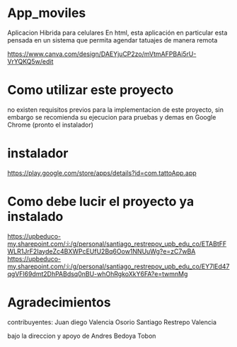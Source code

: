 # App_moviles
Aplicacion Hibrida para celulares En html, esta aplicación en particular esta pensada en un sistema que permita agendar tatuajes de manera remota

https://www.canva.com/design/DAEYjuCP2zo/mVtmAFPBAi5rU-VrYQKQ5w/edit

# Como utilizar este proyecto
no existen requisitos previos para la implementacion de este proyecto, sin embargo se recomienda su ejecucion para pruebas y demas en Google Chrome
(pronto el instalador)

# instalador
https://play.google.com/store/apps/details?id=com.tattoApp.app
# Como debe lucir el proyecto ya instalado
https://upbeduco-my.sharepoint.com/:i:/g/personal/santiago_restrepov_upb_edu_co/ETABtFFWLR1JrF2IaydeZc4BXWPcEUfU2Bq6Oow1NNUuWg?e=zC7wBA
https://upbeduco-my.sharepoint.com/:i:/g/personal/santiago_restrepov_upb_edu_co/EY7lEd47qgVFl69dmt2DhPABdsq0nBU-whOhRgkoXkY6FA?e=twmnMg

# Agradecimientos
contribuyentes: Juan diego Valencia Osorio
                Santiago Restrepo Valencia

bajo la direccion y apoyo de Andres Bedoya Tobon

